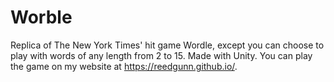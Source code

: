 # Worble

Replica of The New York Times' hit game Wordle, except you can choose to play with words of any length from 2 to 15. Made with Unity. You can play the game on my website at https://reedgunn.github.io/.

